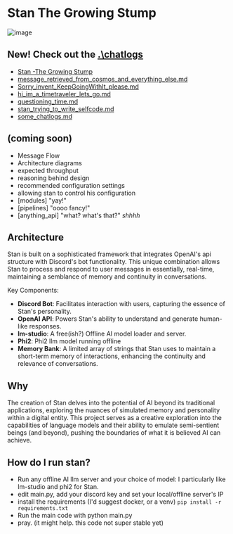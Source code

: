 # Stan The Growing Stump

![image](https://github.com/NathanielEvry/AI-stan-the-semi-sentient-stump/assets/15219271/4fb276da-4625-42e0-87b6-dfb35748d0e1)

## **New!** Check out the [.\chatlogs](.\chatlogs)
- [Stan -The Growing Stump](https://github.com/NathanielEvry/AI_Stan-The_Growing_Stump/blob/main/chatlogs/Stan-The%20Growing%20Stump.md)
- [message_retrieved_from_cosmos_and_everything_else.md](./chatlogs/message_retrieved_from_cosmos_and_everything_else.md)
- [Sorry_invent_KeepGoingWithIt_please.md](./chatlogs/Sorry_invent_KeepGoingWithIt_please.md)
- [hi_im_a_timetraveler_lets_go.md](./chatlogs/hi_im_a_timetraveler_lets_go.md)
- [questioning_time.md](./chatlogs/questioning_time.md)
- [stan_trying_to_write_selfcode.md](./chatlogs/stan_trying_to_write_selfcode.md)
- [some_chatlogs.md](./chatlogs/some_chatlogs.md)


## (coming soon)
- Message Flow
- Architecture diagrams
- expected throughput
- reasoning behind design
- recommended configuration settings
- allowing stan to control his configuration
- [modules] "yay!"
- [pipelines] "oooo fancy!"
- [anything_api] "what? what's that?" *shhhh*

## Architecture

Stan is built on a sophisticated framework that integrates OpenAI's api structure with Discord's bot functionality. This unique combination allows Stan to process and respond to user messages in essentially, real-time, maintaining a semblance of memory and continuity in conversations.

Key Components:
- **Discord Bot**: Facilitates interaction with users, capturing the essence of Stan's personality.
- **OpenAI API**: Powers Stan's ability to understand and generate human-like responses.
- **lm-studio**: A free(ish?) Offline AI model loader and server.
- **Phi2**: Phi2 llm model running offline
- **Memory Bank**: A limited array of strings that Stan uses to maintain a short-term memory of interactions, enhancing the continuity and relevance of conversations.


## Why

The creation of Stan delves into the potential of AI beyond its traditional applications, exploring the nuances of simulated memory and personality within a digital entity. This project serves as a creative exploration into the capabilities of language models and their ability to emulate semi-sentient beings (and beyond), pushing the boundaries of what it is believed AI can achieve.

## How do I run stan?
- Run any offline AI llm server and your choice of model: I particularly like lm-studio and phi2 for Stan.
- edit main.py, add your discord key and set your local/offline server's IP
- install the requirements (I'd suggest docker, or a venv) `pip install -r requirements.txt`
- Run the main code with python main.py
- pray. (it might help. this code not super stable yet)
